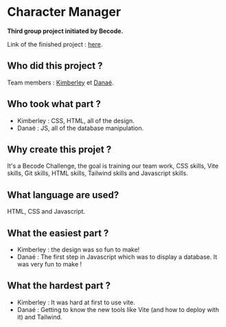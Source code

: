 # Character Manager
**Third group project initiated by Becode.**

Link of the finished project : [here](https://graceful-maamoul-64162a.netlify.app).

## **Who did this project ?**

Team members : [Kimberley](https://github.com/Kimberley16) et [Danaé](https://github.com/Da-nae).

## **Who took what part ?**

- Kimberley : CSS, HTML, all of the design.
- Danaé : JS, all of the database manipulation.

## **Why create this projet ?**

It's a Becode Challenge, the goal is training our team work, CSS skills, Vite skills, Git skills, HTML skills, Tailwind skills and Javascript skills.

## **What language are used?**

HTML, CSS and Javascript.

## **What the easiest part ?**

- Kimberley : the design was so fun to make!
- Danaé : The first step in Javascript which was to display a database. It was very fun to make !

## **What the hardest part ?**

- Kimberley : It was hard at first to use vite.
- Danaé : Getting to know the new tools like Vite (and how to deploy with it) and Tailwind.